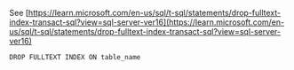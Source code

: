 See [https://learn.microsoft.com/en-us/sql/t-sql/statements/drop-fulltext-index-transact-sql?view=sql-server-ver16](https://learn.microsoft.com/en-us/sql/t-sql/statements/drop-fulltext-index-transact-sql?view=sql-server-ver16)
```
DROP FULLTEXT INDEX ON table_name
```
